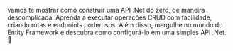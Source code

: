 vamos te mostrar como construir uma API .Net do zero, de maneira descomplicada. Aprenda a executar operações CRUD com facilidade, criando rotas e endpoints poderosos. Além disso, mergulhe no mundo do Entity Framework e descubra como configurá-lo em uma simples API .Net. 🚀
